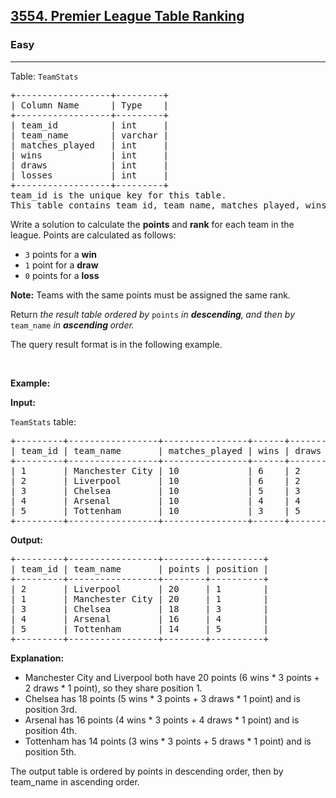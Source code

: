 <h2><a href="https://leetcode.com/problems/premier-league-table-ranking">3554. Premier League Table Ranking</a></h2><h3>Easy</h3><hr><p>Table: <code>TeamStats</code></p>

<pre>
+------------------+---------+
| Column Name      | Type    |
+------------------+---------+
| team_id          | int     |
| team_name        | varchar |
| matches_played   | int     |
| wins             | int     |
| draws            | int     |
| losses           | int     |
+------------------+---------+
team_id is the unique key for this table.
This table contains team id, team name, matches_played, wins, draws, and losses.
</pre>

<p>Write a solution to calculate the <strong>points</strong> and <strong>rank</strong> for each team in the league. Points are calculated as follows:</p>

<ul>
	<li><code>3</code> points for a <strong>win</strong></li>
	<li><code>1</code> point for a <strong>draw</strong></li>
	<li><code>0</code> points for a <strong>loss</strong></li>
</ul>

<p><strong>Note:</strong>&nbsp;Teams with the same points must be assigned the same rank.</p>

<p>Return <em>the result table ordered by</em> <code>points</code>&nbsp;<em>in&nbsp;<strong>descending</strong>,<strong>&nbsp;</strong>and then by</em> <code>team_name</code> <em>in <strong>ascending </strong>order.</em></p>

<p>The query result format is in the following example.</p>

<p>&nbsp;</p>
<p><strong class="example">Example:</strong></p>

<div class="example-block">
<p><strong>Input:</strong></p>

<p><code>TeamStats</code> table:</p>

<pre class="example-io">
+---------+-----------------+----------------+------+-------+--------+
| team_id | team_name       | matches_played | wins | draws | losses |
+---------+-----------------+----------------+------+-------+--------+
| 1       | Manchester City | 10             | 6    | 2     | 2      |
| 2       | Liverpool       | 10             | 6    | 2     | 2      |
| 3       | Chelsea         | 10             | 5    | 3     | 2      |
| 4       | Arsenal         | 10             | 4    | 4     | 2      |
| 5       | Tottenham       | 10             | 3    | 5     | 2      |
+---------+-----------------+----------------+------+-------+--------+
</pre>

<p><strong>Output:</strong></p>

<pre class="example-io">
+---------+-----------------+--------+----------+
| team_id | team_name       | points | position |
+---------+-----------------+--------+----------+
| 2       | Liverpool       | 20     | 1        |
| 1       | Manchester City | 20     | 1        |
| 3       | Chelsea         | 18     | 3        |
| 4       | Arsenal         | 16     | 4        |
| 5       | Tottenham       | 14     | 5        |
+---------+-----------------+--------+----------+
</pre>

<p><strong>Explanation:</strong></p>

<ul>
	<li>Manchester City and Liverpool both have 20 points (6 wins * 3 points + 2 draws * 1 point), so they share position 1.</li>
	<li>Chelsea has 18 points (5 wins * 3 points + 3 draws * 1 point) and is position 3rd.</li>
	<li>Arsenal has 16 points (4 wins * 3 points + 4 draws * 1 point) and is position 4th.</li>
	<li>Tottenham has 14 points (3 wins * 3 points + 5 draws * 1 point) and is position 5th.</li>
</ul>

<p>The output table is ordered by points in descending order, then by team_name in ascending order.</p>
</div>
